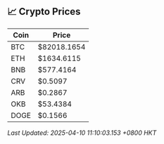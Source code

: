 ## 📈 Crypto Prices

| Coin | Price |
| ---- | ----- |
| BTC | $82018.1654 |
| ETH | $1634.6115 |
| BNB | $577.4164 |
| CRV | $0.5097 |
| ARB | $0.2867 |
| OKB | $53.4384 |
| DOGE | $0.1566 |

_Last Updated: 2025-04-10 11:10:03.153 +0800 HKT_